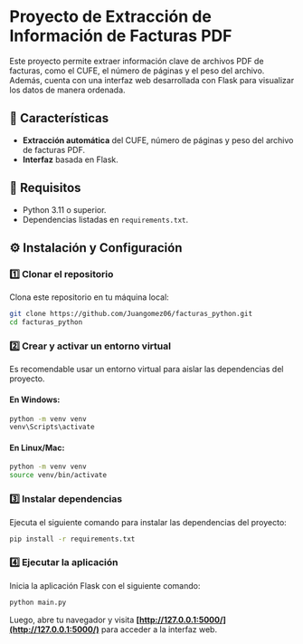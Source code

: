 # Proyecto de Extracción de Información de Facturas PDF  

Este proyecto permite extraer información clave de archivos PDF de facturas, como el CUFE, el número de páginas y el peso del archivo. Además, cuenta con una interfaz web desarrollada con Flask para visualizar los datos de manera ordenada.  

## 🚀 Características  
- **Extracción automática** del CUFE, número de páginas y peso del archivo de facturas PDF.  
- **Interfaz** basada en Flask.  

## 📌 Requisitos  
- Python 3.11 o superior.  
- Dependencias listadas en `requirements.txt`.  

## ⚙️ Instalación y Configuración  

### 1️⃣ Clonar el repositorio  
Clona este repositorio en tu máquina local:  

```bash
git clone https://github.com/Juangomez06/facturas_python.git
cd facturas_python
```  

### 2️⃣ Crear y activar un entorno virtual  
Es recomendable usar un entorno virtual para aislar las dependencias del proyecto.  

#### En Windows:  
```bash
python -m venv venv
venv\Scripts\activate
```  

#### En Linux/Mac:  
```bash
python -m venv venv
source venv/bin/activate
```  

### 3️⃣ Instalar dependencias  
Ejecuta el siguiente comando para instalar las dependencias del proyecto:  

```bash
pip install -r requirements.txt
```  

### 4️⃣ Ejecutar la aplicación  
Inicia la aplicación Flask con el siguiente comando:  

```bash
python main.py
```  

Luego, abre tu navegador y visita **[http://127.0.0.1:5000/](http://127.0.0.1:5000/)** para acceder a la interfaz web.  

